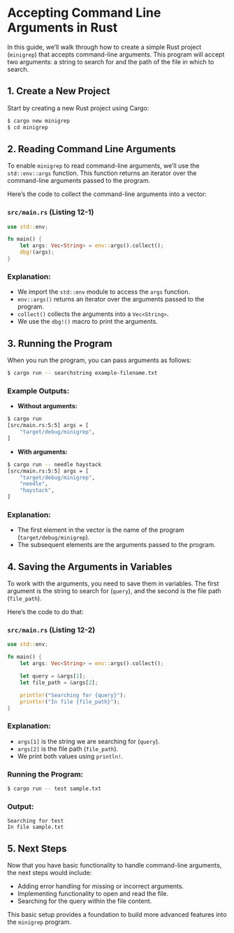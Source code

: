 
# Accepting Command Line Arguments in Rust

In this guide, we’ll walk through how to create a simple Rust project (`minigrep`) that accepts command-line arguments. This program will accept two arguments: a string to search for and the path of the file in which to search.

## 1. Create a New Project

Start by creating a new Rust project using Cargo:

```bash
$ cargo new minigrep
$ cd minigrep
```

## 2. Reading Command Line Arguments

To enable `minigrep` to read command-line arguments, we’ll use the `std::env::args` function. This function returns an iterator over the command-line arguments passed to the program.

Here’s the code to collect the command-line arguments into a vector:

### `src/main.rs` (Listing 12-1)

```rust
use std::env;

fn main() {
    let args: Vec<String> = env::args().collect();
    dbg!(args);
}
```

### Explanation:
- We import the `std::env` module to access the `args` function.
- `env::args()` returns an iterator over the arguments passed to the program.
- `collect()` collects the arguments into a `Vec<String>`.
- We use the `dbg!()` macro to print the arguments.

## 3. Running the Program

When you run the program, you can pass arguments as follows:

```bash
$ cargo run -- searchstring example-filename.txt
```

### Example Outputs:

- **Without arguments:**

```bash
$ cargo run
[src/main.rs:5:5] args = [
    "target/debug/minigrep",
]
```

- **With arguments:**

```bash
$ cargo run -- needle haystack
[src/main.rs:5:5] args = [
    "target/debug/minigrep",
    "needle",
    "haystack",
]
```

### Explanation:
- The first element in the vector is the name of the program (`target/debug/minigrep`).
- The subsequent elements are the arguments passed to the program.

## 4. Saving the Arguments in Variables

To work with the arguments, you need to save them in variables. The first argument is the string to search for (`query`), and the second is the file path (`file_path`).

Here’s the code to do that:

### `src/main.rs` (Listing 12-2)

```rust
use std::env;

fn main() {
    let args: Vec<String> = env::args().collect();

    let query = &args[1];
    let file_path = &args[2];

    println!("Searching for {query}");
    println!("In file {file_path}");
}
```

### Explanation:
- `args[1]` is the string we are searching for (`query`).
- `args[2]` is the file path (`file_path`).
- We print both values using `println!`.

### Running the Program:

```bash
$ cargo run -- test sample.txt
```

### Output:

```plaintext
Searching for test
In file sample.txt
```

## 5. Next Steps

Now that you have basic functionality to handle command-line arguments, the next steps would include:
- Adding error handling for missing or incorrect arguments.
- Implementing functionality to open and read the file.
- Searching for the query within the file content.

This basic setup provides a foundation to build more advanced features into the `minigrep` program.
